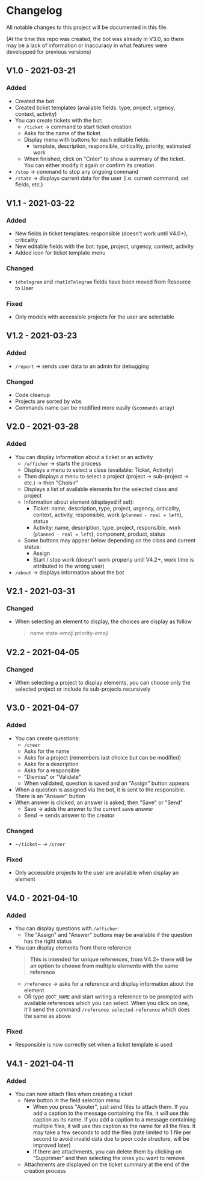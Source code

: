 
# Changelog
All notable changes to this project will be documented in this file.

(At the time this repo was created, the bot was already in V3.0, so there may be a lack of information or inaccuracy in what features were developped for previous versions)

## V1.0 - 2021-03-21
 
### Added
 * Created the bot
 * Created ticket templates (available fields: type, project, urgency, context, activity)
 * You can create tickets with the bot:
   * `/ticket` -> command to start ticket creation
   * Asks for the name of the ticket
   * Display menu with buttons for each editable fields:
     * template, description, responsible, criticality, priority, estimated work
   * When finished, click on "Créer" to show a summary of the ticket. You can either modify it again or confirm its creation
 * `/stop` -> command to stop any ongoing command
 * `/state` -> displays current data for the user (i.e. current command, set fields, etc.)

## V1.1 - 2021-03-22
 
### Added
 * New fields in ticket templates: responsible (doesn't work until V4.0+), criticality
 * New editable fields with the bot: type, project, urgency, context, activity
 * Added icon for ticket template menu

### Changed
 * `idtelegram` and `chatIdTelegram` fields have been moved from Resource to User

### Fixed
 * Only models with accessible projects for the user are selectable

## V1.2 - 2021-03-23
 
### Added
 * `/report` -> sends user data to an admin for debugging
 
### Changed
 * Code cleanup
 * Projects are sorted by wbs
 * Commands name can be modified more easily (`$commands` array)

## V2.0 - 2021-03-28
 
### Added
 * You can display information about a ticket or an activity
   * `/afficher` -> starts the process
   * Displays a menu to select a class (available: Ticket, Activity)
   * Then displays a menu to select a project (project -> sub-project -> etc.) -> then "Choisir"
   * Displays a list of available elements for the selected class and project
   * Information about element (displayed if set):
     * Ticket: name, description, type, project, urgency, criticality, context, activity, responsible, work (`planned - real = left`), status
     * Activity: name, description, type, project, responsible, work (`planned - real = left`), component, product, status
   * Some buttons may appear below depending on the class and current status:
     * Assign
     * Start / stop work (doesn't work properly until V4.2+, work time is attributed to the wrong user)
 * `/about` -> displays information about the bot

## V2.1 - 2021-03-31

### Changed
 * When selecting an element to display, the choices are display as follow
   > name state-emoji priority-emoji

## V2.2 - 2021-04-05
 
### Changed
 * When selecting a project to display elements, you can choose only the selected project or include its sub-projects recursively

## V3.0 - 2021-04-07
 
### Added
 * You can create questions:
   * `/creer`
   * Asks for the name
   * Asks for a project (remembers last choice but can be modified)
   * Asks for a description
   * Asks for a responsible
   * "Dismiss" or "Validate"
   * When validated, question is saved and an "Assign" button appears
 * When a question is assigned via the bot, it is sent to the responsible. There is an "Answer" button
 * When answer is clicked, an answer is asked, then "Save" or "Send"
   * Save -> adds the answer to the current save answer
   * Send -> sends answer to the creator

### Changed
 * ~`/ticket`~ -> `/creer`

### Fixed
 * Only accessible projects to the user are available when display an element

## V4.0 - 2021-04-10
 
### Added
 * You can display questions with `/afficher`:
   * The "Assign" and "Answer" buttons may be available if the question has the right status
 * You can display elements from there reference
   > **This is intended for unique references, from V4.2+ there will be an option to choose from multiple elements with the same reference**
   * `/reference` -> asks for a reference and display information about the element
   * OR type `@BOT_NAME` and start writing a reference to be prompted with available references which you can select. When you click on one, it'll send the command `/reference selected-reference` which does the same as above

### Fixed
 * Responsible is now correctly set when a ticket template is used

## V4.1 - 2021-04-11
 
### Added
 * You can now attach files when creating a ticket
   * New button in the field selection menu
     * When you press "Ajouter", just send files to attach them. If you add a caption to the message containing the file, it will use this caption as its name. If you add a caption to a message containing multiple files, it will use this caption as the name for all the files. It may take a few seconds to add the files (rate limited to 1 file per second to avoid invalid data due to poor code structure, will be improved later)
     * If there are attachments, you can delete them by clicking on "Supprimer" and then selecting the ones you want to remove
   * Attachments are displayed on the ticket summary at the end of the creation process
